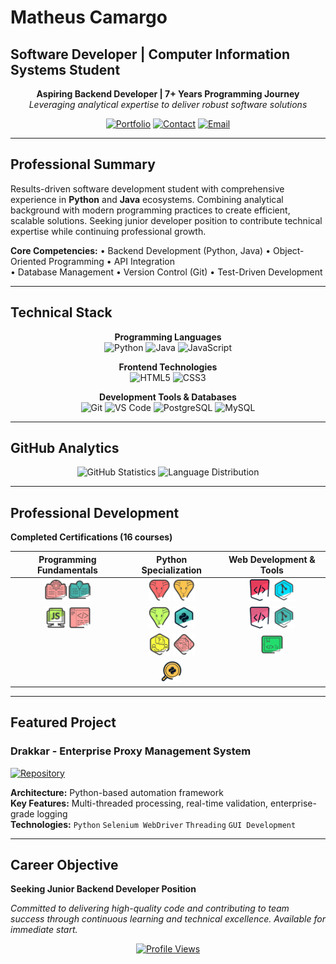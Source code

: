 # Matheus Camargo
## Software Developer | Computer Information Systems Student

<div align="center">

**Aspiring Backend Developer | 7+ Years Programming Journey**  
*Leveraging analytical expertise to deliver robust software solutions*

[![Portfolio](https://img.shields.io/badge/Portfolio-GitHub-000?style=flat-square&logo=github)](https://github.com/RhogarDarkmor)
[![Contact](https://img.shields.io/badge/Contact-LinkedIn-0077B5?style=flat-square&logo=linkedin)](https://www.linkedin.com/in/matheus-camargo-8797a8376)
[![Email](https://img.shields.io/badge/Email-Professional-EA4335?style=flat-square&logo=gmail)](mailto:rhogar.darkmor@outlook.com)

</div>

---

## Professional Summary

Results-driven software development student with comprehensive experience in **Python** and **Java** ecosystems. Combining analytical background with modern programming practices to create efficient, scalable solutions. Seeking junior developer position to contribute technical expertise while continuing professional growth.

**Core Competencies:**
• Backend Development (Python, Java) • Object-Oriented Programming • API Integration  
• Database Management • Version Control (Git) • Test-Driven Development

---

## Technical Stack

<div align="center">

**Programming Languages**  
![Python](https://img.shields.io/badge/Python-Advanced-3776AB?style=flat-square&logo=python&logoColor=white)
![Java](https://img.shields.io/badge/Java-Intermediate-ED8B00?style=flat-square&logo=openjdk&logoColor=white)
![JavaScript](https://img.shields.io/badge/JavaScript-Intermediate-F7DF1E?style=flat-square&logo=javascript&logoColor=black)

**Frontend Technologies**  
![HTML5](https://img.shields.io/badge/HTML5-Proficient-E34F26?style=flat-square&logo=html5&logoColor=white)
![CSS3](https://img.shields.io/badge/CSS3-Proficient-1572B6?style=flat-square&logo=css3&logoColor=white)

**Development Tools & Databases**  
![Git](https://img.shields.io/badge/Git-Advanced-F05032?style=flat-square&logo=git&logoColor=white)
![VS Code](https://img.shields.io/badge/VS_Code-Expert-007ACC?style=flat-square&logo=visual-studio-code&logoColor=white)
![PostgreSQL](https://img.shields.io/badge/PostgreSQL-Intermediate-316192?style=flat-square&logo=postgresql&logoColor=white)
![MySQL](https://img.shields.io/badge/MySQL-Intermediate-4479A1?style=flat-square&logo=mysql&logoColor=white)

</div>

---

## GitHub Analytics

<div align="center">

![GitHub Statistics](https://github-readme-stats.vercel.app/api?username=RhogarDarkmor&show_icons=true&theme=github_dark&hide_border=true&bg_color=0D1117&title_color=F85D7F&icon_color=F85D7F&text_color=C9D1D9)
![Language Distribution](https://github-readme-stats.vercel.app/api/top-langs/?username=RhogarDarkmor&layout=compact&theme=github_dark&hide_border=true&bg_color=0D1117&title_color=F85D7F&text_color=C9D1D9)

</div>

---

## Professional Development

**Completed Certifications (16 courses)**

<div align="center">

| **Programming Fundamentals** | **Python Specialization** | **Web Development & Tools** |
|:---:|:---:|:---:|
| <a href="https://cursos.alura.com.br/course/logica-programacao-funcoes-listas" target="_blank" rel="noopener noreferrer"><img src="./imagens/logica-programacao-funcoes-listas.png" width="35"></a> <a href="https://cursos.alura.com.br/course/logica-programacao-mergulhe-programacao-javascript" target="_blank" rel="noopener noreferrer"><img src="./imagens/logica-programacao-mergulhe-programacao-javascript.png" width="35"></a> | <a href="https://cursos.alura.com.br/course/python-crie-sua-primeira-aplicacao" target="_blank" rel="noopener noreferrer"><img src="./imagens/python-crie-sua-primeira-aplicacao.png" width="35"></a> <a href="https://cursos.alura.com.br/course/python-aplicando-orientacao-objetos" target="_blank" rel="noopener noreferrer"><img src="./imagens/python-aplicando-orientacao-objetos.png" width="35"></a> | <a href="https://cursos.alura.com.br/course/html-css-ambiente-arquivos-tags" target="_blank" rel="noopener noreferrer"><img src="./imagens/html-css-ambiente-arquivos-tags.png" width="35"></a> <a href="https://cursos.alura.com.br/course/git-github-compartilhando-colaborando-projetos" target="_blank" rel="noopener noreferrer"><img src="./imagens/git-github-compartilhando-colaborando-projetos.png" width="35"></a> |
| <a href="https://cursos.alura.com.br/course/javascript-web-paginas-dinamicas" target="_blank" rel="noopener noreferrer"><img src="./imagens/javascript-web-paginas-dinamicas.png" width="35"></a> <a href="https://cursos.alura.com.br/course/logica-programacao-praticando-desafios" target="_blank" rel="noopener noreferrer"><img src="./imagens/logica-programacao-praticando-desafios.png" width="35"></a> | <a href="https://cursos.alura.com.br/course/python-avance-orientacao-objetos-consuma-api" target="_blank" rel="noopener noreferrer"><img src="./imagens/python-avance-orientacao-objetos-consuma-api.png" width="35"></a> <a href="https://cursos.alura.com.br/course/string-python-extraindo-informacoes-url" target="_blank" rel="noopener noreferrer"><img src="./imagens/string-python-extraindo-informacoes-url.png" width="35"></a> | <a href="https://cursos.alura.com.br/course/html-css-classes-posicionamento-flexbox" target="_blank" rel="noopener noreferrer"><img src="./imagens/html-css-classes-posicionamento-flexbox.png" width="35"></a> <a href="https://cursos.alura.com.br/course/git-github-dominando-controle-versao-codigo" target="_blank" rel="noopener noreferrer"><img src="./imagens/git-github-dominando-controle-versao-codigo.png" width="35"></a> |
| | <a href="https://cursos.alura.com.br/course/python-aplicando-boas-praticas-pep-8" target="_blank" rel="noopener noreferrer"><img src="./imagens/python-aplicando-boas-praticas-pep-8.png" width="35"></a> <a href="https://cursos.alura.com.br/course/python-construindo-sistemas-eficientes-solid-design-patterns" target="_blank" rel="noopener noreferrer"><img src="./imagens/python-construindo-sistemas-eficientes-solid-design-patterns.png" width="35"></a> | <a href="https://cursos.alura.com.br/course/comecando-programacao-carreira-primeiros-passos" target="_blank" rel="noopener noreferrer"><img src="./imagens/comecando-programacao-carreira-primeiros-passos.png" width="35"></a> |
| | <a href="https://cursos.alura.com.br/course/python-tdd-explorando-testes-unitarios" target="_blank" rel="noopener noreferrer"><img src="./imagens/python-tdd-explorando-testes-unitarios.png" width="35"></a> | |

</div>

---

## Featured Project

### Drakkar - Enterprise Proxy Management System
[![Repository](https://github-readme-stats.vercel.app/api/pin/?username=RhogarDarkmor&repo=Drakkar&theme=github_dark&hide_border=true&bg_color=0D1117&title_color=F85D7F&text_color=C9D1D9)](https://github.com/RhogarDarkmor/Drakkar)

**Architecture:** Python-based automation framework  
**Key Features:** Multi-threaded processing, real-time validation, enterprise-grade logging  
**Technologies:** `Python` `Selenium WebDriver` `Threading` `GUI Development`

---

## Career Objective

**Seeking Junior Backend Developer Position**

*Committed to delivering high-quality code and contributing to team success through continuous learning and technical excellence. Available for immediate start.*

<div align="center">

[![Profile Views](https://komarev.com/ghpvc/?username=RhogarDarkmor&color=0088cc&style=flat-square)](https://github.com/RhogarDarkmor)

</div>